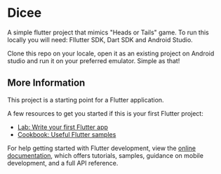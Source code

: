 # Dicee

A simple flutter project that mimics "Heads or Tails" game. 
To run this locally you will need: Fllutter SDK, Dart SDK and Android Studio.

Clone this repo on your locale, open it as an existing project on Android studio and run it on your preferred emulator. Simple as that!

## More Information

This project is a starting point for a Flutter application.

A few resources to get you started if this is your first Flutter project:

- [Lab: Write your first Flutter app](https://docs.flutter.dev/get-started/codelab)
- [Cookbook: Useful Flutter samples](https://docs.flutter.dev/cookbook)

For help getting started with Flutter development, view the
[online documentation](https://docs.flutter.dev/), which offers tutorials,
samples, guidance on mobile development, and a full API reference.
